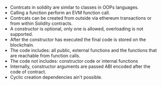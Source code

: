 - Contrcats in solidity are similar to classes in OOPs languages.
- Calling a function perform an EVM function call.
- Contrcats can be created from outside via ethereum transactions or from within Solidity contracts.
- A constructor is optional, only one is allowed, overloading is not supported.
- After the constructor has executed the final code is stored on the blockchain.
- The code includes: all public, external functions and the functions that are reachable from function calls.
- The code not includes: constructor code or internal functions
- Internally, constructor arguments are passed ABI encoded after the code of contract.
- Cyclic creation dependencies ain't possible.
